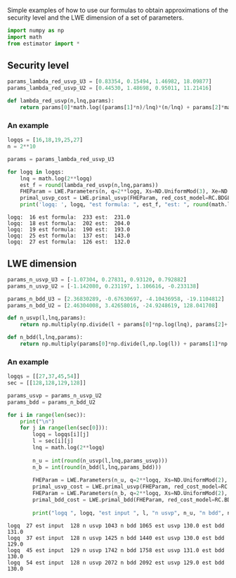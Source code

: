 Simple examples of how to use our formulas to obtain approximations of the security level and the LWE dimension of a set of parameters.  


```python
import numpy as np
import math
from estimator import *
```

## Security level


```python
params_lambda_red_usvp_U3 = [0.83354, 0.15494, 1.46982, 18.09877]
params_lambda_red_usvp_U2 = [0.44530, 1.48698, 0.95011, 11.21416]
```


```python
def lambda_red_usvp(n,lnq,params):
    return params[0]*math.log((params[1]*n)/lnq)*(n/lnq) + params[2]*math.log(n) + params[3]
```

### An example


```python
logqs = [16,18,19,25,27]
n = 2**10

params = params_lambda_red_usvp_U3

for logq in logqs:
    lnq = math.log(2**logq)
    est_f = round(lambda_red_usvp(n,lnq,params))
    FHEParam = LWE.Parameters(n, q=2**logq, Xs=ND.UniformMod(3), Xe=ND.DiscreteGaussian(stddev=3.19))
    primal_usvp_cost = LWE.primal_usvp(FHEParam, red_cost_model=RC.BDGL16)
    print('logq: ', logq, "est formula: ", est_f, "est: ", round(math.log(primal_usvp_cost['rop'],2)))
```

    logq:  16 est formula:  233 est:  231.0
    logq:  18 est formula:  202 est:  204.0
    logq:  19 est formula:  190 est:  193.0
    logq:  25 est formula:  137 est:  143.0
    logq:  27 est formula:  126 est:  132.0


## LWE dimension


```python
params_n_usvp_U3 = [-1.07304, 0.27831, 0.93120, 0.792882]
params_n_usvp_U2 = [-1.142080, 0.231197, 1.106616, -0.233138]

params_n_bdd_U3 = [2.36830289, -0.67630697, -4.10436958, -19.1104812]
params_n_bdd_U2 = [2.46304008, 3.42658016, -24.9248619, 128.041708]
```


```python
def n_usvp(l,lnq,params):
    return np.multiply(np.divide(l + params[0]*np.log(lnq), params[2]+ params[1]*np.log(l)) + params[3], lnq)

def n_bdd(l,lnq,params):
    return np.multiply(params[0]*np.divide(l,np.log(l)) + params[1]*np.log(lnq) + params[2],lnq) + params[3]
```

### An example


```python
logqs = [[27,37,45,54]]
sec = [[128,128,129,128]]

params_usvp = params_n_usvp_U2
params_bdd = params_n_bdd_U2

for i in range(len(sec)):
    print("\n")
    for j in range(len(sec[0])):
        logq = logqs[i][j]
        l = sec[i][j]
        lnq = math.log(2**logq)
        
        n_u = int(round(n_usvp(l,lnq,params_usvp)))
        n_b = int(round(n_bdd(l,lnq,params_bdd)))
        
        FHEParam = LWE.Parameters(n_u, q=2**logq, Xs=ND.UniformMod(2), Xe=ND.DiscreteGaussian(stddev=3.19))
        primal_usvp_cost = LWE.primal_usvp(FHEParam, red_cost_model=RC.BDGL16)
        FHEParam = LWE.Parameters(n_b, q=2**logq, Xs=ND.UniformMod(2), Xe=ND.DiscreteGaussian(stddev=3.19))
        primal_bdd_cost = LWE.primal_bdd(FHEParam, red_cost_model=RC.BDGL16)
        
        print("logq ", logq, "est input ", l, "n usvp", n_u, "n bdd", n_b, "est usvp", round(math.log(primal_usvp_cost['rop'],2)), "est bdd", round(math.log(primal_bdd_cost['rop'],2)))
```

    
    
    logq  27 est input  128 n usvp 1043 n bdd 1065 est usvp 130.0 est bdd 131.0
    logq  37 est input  128 n usvp 1425 n bdd 1440 est usvp 130.0 est bdd 129.0
    logq  45 est input  129 n usvp 1742 n bdd 1758 est usvp 131.0 est bdd 130.0
    logq  54 est input  128 n usvp 2072 n bdd 2092 est usvp 129.0 est bdd 130.0


